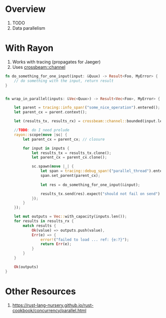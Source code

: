 # Overview
1. TODO
1. Data parallelism


# With Rayon
1. Works with tracing (propagates for Jaeger)
1. Uses [crossbeam::channel](https://docs.rs/crossbeam/latest/crossbeam/channel/index.html)
```rust
fn do_something_for_one_input(input: &Quux) -> Result<Foo, MyError> {
    // do something with the input, return result
}


fn wrap_in_parallel(inputs: &Vec<Quux>) -> Result<Vec<Foo>, MyError> {

    let parent = tracing::info_span!("some_nice_operation").entered();
    let parent_cx = parent.context();

    let (results_tx, results_rx) = crossbeam::channel::bounded(input.len());

    //TODO: do I need prelude
    rayon::scope(move |sc| {
        let parent_cx = parent_cx; // closure

        for input in inputs {
            let results_tx = results_tx.clone();
            let parent_cx = parent_cx.clone();

            sc.spawn(move |_| {
                let span = tracing::debug_span!("parallel_thread").entered();
                span.set_parent(parent_cx);
                
                let res = do_something_for_one_input(&input);

                results_tx.send(res).expect("should not fail on send")
            });
        }
    });

    let mut outputs = Vec::with_capacity(inputs.len());
    for results in results_rx {
        match results {
            Ok(value) => outputs.push(value),
            Err(e) => {
                error!("failed to load ... ref: {e:?}");
                return Err(e);
            }
        }
    }

    Ok(outputs)
}
```


# Other Resources
1. https://rust-lang-nursery.github.io/rust-cookbook/concurrency/parallel.html
